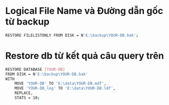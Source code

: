 # Logical File Name và Đường dẫn gốc từ backup
```bash
RESTORE FILELISTONLY FROM DISK = N'E:\backup\YOUR-DB.bak';
```

# Restore db từ kết quả câu query trên
```bash
RESTORE DATABASE [YOUR-DB]
FROM DISK = N'E:\backup\YOUR-DB.bak'
WITH 
    MOVE 'YOUR-DB' TO 'E:\data\YOUR-DB.mdf',
    MOVE 'YOUR-DB_log' TO 'E:\data\YOUR-DB.ldf',
    REPLACE,
    STATS = 10;
```